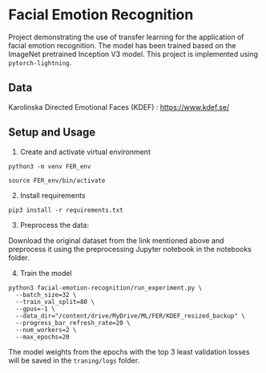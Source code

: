# Facial Emotion Recognition

Project demonstrating the use of transfer learning for the application of facial emotion recognition. The model has been trained based on the ImageNet pretrained Inception V3 model. This project is implemented using  `pytorch-lightning`.

## Data

Karolinska Directed Emotional Faces (KDEF) : https://www.kdef.se/

## Setup and Usage

1.  Create and activate virtual environment
```
python3 -m venv FER_env

source FER_env/bin/activate
```

2.  Install requirements
```
pip3 install -r requirements.txt
```

3. Preprocess the data:

Download the original dataset from the link mentioned above and preprocess it using the preprocessing Jupyter notebook in the notebooks folder.

4. Train the model
```
python3 facial-emotion-recognition/run_experiment.py \
  --batch_size=32 \
  --train_val_split=80 \
  --gpus=-1 \
  --data_dir="/content/drive/MyDrive/ML/FER/KDEF_resized_backup" \
  --progress_bar_refresh_rate=20 \
  --num_workers=2 \
  --max_epochs=20
```

The model weights from the epochs with the top 3 least validation losses will be saved in the `traning/logs` folder.
